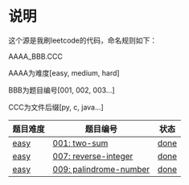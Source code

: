 # 说明
这个源是我刷leetcode的代码，命名规则如下：

AAAA_BBB.CCC

AAAA为难度[easy, medium, hard]

BBB为题目编号[001, 002, 003...]

CCC为文件后缀[py, c, java...]


题目难度|题目编号|状态
--|--|--
[easy](https://leetcode-cn.com/problemset/all/?difficulty=%E7%AE%80%E5%8D%95)|[001: two-sum](https://leetcode-cn.com/problems/two-sum/description/)|[done](./easy_001_two-sum.py)
[easy](https://leetcode-cn.com/problemset/all/?difficulty=%E7%AE%80%E5%8D%95)|[007: reverse-integer](https://leetcode-cn.com/problems/reverse-integer/description/)|[done](./easy_007_reverse-integer.py)
[easy](https://leetcode-cn.com/problemset/all/?difficulty=%E7%AE%80%E5%8D%95)|[009: palindrome-number](https://leetcode-cn.com/problems/palindrome-number/description/)|[done](./easy_009_palindrome-number.py)


